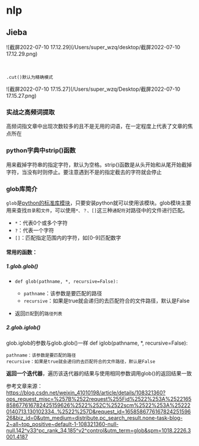 # nlp

## Jieba

![截屏2022-07-10 17.12.29](/Users/super_wzq/desktop/截屏2022-07-10 17.12.29.png)



​	

```
.cut()默认为精确模式
```

![截屏2022-07-10 17.15.27](/Users/super_wzq/Desktop/截屏2022-07-10 17.15.27.png)

### 实战之高频词提取

高频词指文章中出现次数较多的且不是无用的词语，在一定程度上代表了文章的焦点所在

### python字典中strip()函数

用来截掉字符串的指定字符，默认为空格。strip()函数是从头开始和从尾开始截掉字符，当没有时则停止。要注意遇到不是的指定截去的字符就会停止



### glob库简介

`glob`是[python的标准库模块](https://docs.python.org/3/library/index.html)，只要安装python就可以使用该模块。glob模块主要用来查找`目录`和`文件`，可以使用`*、？、[]`这三种`通配符`对路径中的文件进行匹配。

- `*`：代表0个或多个字符
- `?`：代表一个字符
- `[]`：匹配指定范围内的字符，如[0-9]匹配数字

#### 常用的函数：

##### 1.glob.glob()

- ```
  def glob(pathname, *, recursive=False):
  ```

  - `pathname`：该参数是要匹配的路径
  - `recursive`：如果是true就会递归的去匹配符合的文件路径，默认是False

- 返回`匹配`到的`路径列表`

##### 2.glob.iglob()

glob.iglob的参数与glob.glob()一样
def iglob(pathname, *, recursive=False):

    pathname：该参数是要匹配的路径
    recursive：如果是true就会递归的去匹配符合的文件路径，默认是False

__返回一个迭代器__，遍历该迭代器的结果与使用相同参数调用glob()的返回结果一致

参考文章来源：https://blog.csdn.net/weixin_41010198/article/details/108321360?ops_request_misc=%257B%2522request%255Fid%2522%253A%2522165858677616782425159626%2522%252C%2522scm%2522%253A%252220140713.130102334..%2522%257D&request_id=165858677616782425159626&biz_id=0&utm_medium=distribute.pc_search_result.none-task-blog-2~all~top_positive~default-1-108321360-null-null.142^v33^pc_rank_34,185^v2^control&utm_term=glob&spm=1018.2226.3001.4187